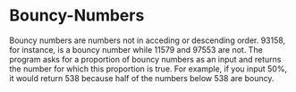 # Bouncy-Numbers
Bouncy numbers are numbers not in acceding or descending order. 93158, for instance, is a bouncy number while 11579 and 97553 are not. The program asks for a proportion of bouncy numbers as an input and returns the number for which this proportion is true. For example, if you input 50%, it would return 538 because half of the numbers below 538 are bouncy. 
